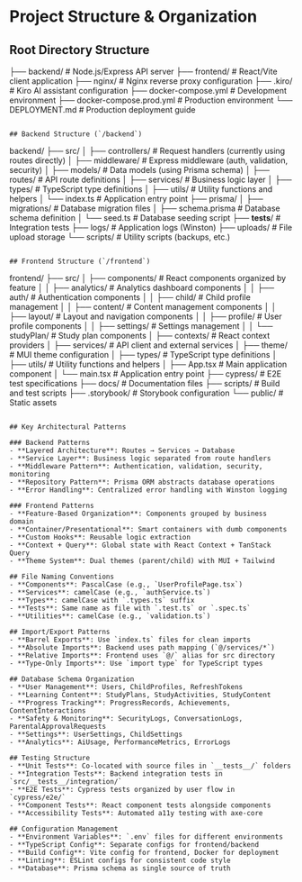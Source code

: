 # Project Structure & Organization

## Root Directory Structure

├── backend/           # Node.js/Express API server
├── frontend/          # React/Vite client application
├── nginx/             # Nginx reverse proxy configuration
├── .kiro/             # Kiro AI assistant configuration
├── docker-compose.yml # Development environment
├── docker-compose.prod.yml # Production environment
└── DEPLOYMENT.md      # Production deployment guide
```

## Backend Structure (`/backend`)
```
backend/
├── src/
│   ├── controllers/   # Request handlers (currently using routes directly)
│   ├── middleware/    # Express middleware (auth, validation, security)
│   ├── models/        # Data models (using Prisma schema)
│   ├── routes/        # API route definitions
│   ├── services/      # Business logic layer
│   ├── types/         # TypeScript type definitions
│   ├── utils/         # Utility functions and helpers
│   └── index.ts       # Application entry point
├── prisma/
│   ├── migrations/    # Database migration files
│   ├── schema.prisma  # Database schema definition
│   └── seed.ts        # Database seeding script
├── __tests__/         # Integration tests
├── logs/              # Application logs (Winston)
├── uploads/           # File upload storage
└── scripts/           # Utility scripts (backups, etc.)
```

## Frontend Structure (`/frontend`)
```
frontend/
├── src/
│   ├── components/    # React components organized by feature
│   │   ├── analytics/ # Analytics dashboard components
│   │   ├── auth/      # Authentication components
│   │   ├── child/     # Child profile management
│   │   ├── content/   # Content management components
│   │   ├── layout/    # Layout and navigation components
│   │   ├── profile/   # User profile components
│   │   ├── settings/  # Settings management
│   │   └── studyPlan/ # Study plan components
│   ├── contexts/      # React context providers
│   ├── services/      # API client and external services
│   ├── theme/         # MUI theme configuration
│   ├── types/         # TypeScript type definitions
│   ├── utils/         # Utility functions and helpers
│   ├── App.tsx        # Main application component
│   └── main.tsx       # Application entry point
├── cypress/           # E2E test specifications
├── docs/              # Documentation files
├── scripts/           # Build and test scripts
├── .storybook/        # Storybook configuration
└── public/            # Static assets
```

## Key Architectural Patterns

### Backend Patterns
- **Layered Architecture**: Routes → Services → Database
- **Service Layer**: Business logic separated from route handlers
- **Middleware Pattern**: Authentication, validation, security, monitoring
- **Repository Pattern**: Prisma ORM abstracts database operations
- **Error Handling**: Centralized error handling with Winston logging

### Frontend Patterns
- **Feature-Based Organization**: Components grouped by business domain
- **Container/Presentational**: Smart containers with dumb components
- **Custom Hooks**: Reusable logic extraction
- **Context + Query**: Global state with React Context + TanStack Query
- **Theme System**: Dual themes (parent/child) with MUI + Tailwind

## File Naming Conventions
- **Components**: PascalCase (e.g., `UserProfilePage.tsx`)
- **Services**: camelCase (e.g., `authService.ts`)
- **Types**: camelCase with `.types.ts` suffix
- **Tests**: Same name as file with `.test.ts` or `.spec.ts`
- **Utilities**: camelCase (e.g., `validation.ts`)

## Import/Export Patterns
- **Barrel Exports**: Use `index.ts` files for clean imports
- **Absolute Imports**: Backend uses path mapping (`@/services/*`)
- **Relative Imports**: Frontend uses `@/` alias for src directory
- **Type-Only Imports**: Use `import type` for TypeScript types

## Database Schema Organization
- **User Management**: Users, ChildProfiles, RefreshTokens
- **Learning Content**: StudyPlans, StudyActivities, StudyContent
- **Progress Tracking**: ProgressRecords, Achievements, ContentInteractions
- **Safety & Monitoring**: SecurityLogs, ConversationLogs, ParentalApprovalRequests
- **Settings**: UserSettings, ChildSettings
- **Analytics**: AiUsage, PerformanceMetrics, ErrorLogs

## Testing Structure
- **Unit Tests**: Co-located with source files in `__tests__/` folders
- **Integration Tests**: Backend integration tests in `src/__tests__/integration/`
- **E2E Tests**: Cypress tests organized by user flow in `cypress/e2e/`
- **Component Tests**: React component tests alongside components
- **Accessibility Tests**: Automated a11y testing with axe-core

## Configuration Management
- **Environment Variables**: `.env` files for different environments
- **TypeScript Config**: Separate configs for frontend/backend
- **Build Config**: Vite config for frontend, Docker for deployment
- **Linting**: ESLint configs for consistent code style
- **Database**: Prisma schema as single source of truth